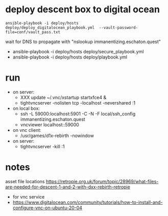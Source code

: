 # deploy descent box to digital ocean

    ansible-playbook -i deploy/hosts deploy/deploy_digitalocean_playbook.yml  --vault-password-file=conf/vault_pass.txt

wait for DNS to propagate with "nslookup immanentizing.eschaton.quest"

- ansible-playbook -i deploy/hosts deploy/secure_playbook.yml
- ansible-playbook -i deploy/hosts deploy/playbook.yml

# run

- on server:
  - XXX update ~/.vnc/xstartup startxfce4 &
  - tightvncserver -nolisten tcp -localhost -nevershared :1
- on local box:
  - ssh -L 59000:localhost:5901 -C -N -F local/ssh_config immanentizing.eschaton.quest
  - vncviewer localhost::59000
- on vnc client:
  - /usr/games/d1x-rebirth -nowindow
- on server:
  - tightvncserver -kill :1

# notes

asset file locations
https://retropie.org.uk/forum/topic/28969/what-files-are-needed-for-descent-1-and-2-with-dxx-rebirth-retropie

- for vnc service
- https://www.digitalocean.com/community/tutorials/how-to-install-and-configure-vnc-on-ubuntu-20-04

